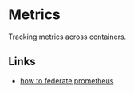 # Metrics

Tracking metrics across containers.

## Links

- [how to federate prometheus](https://stackoverflow.com/questions/39249048/how-to-scrape-all-metrics-from-a-federate-endpoint)

